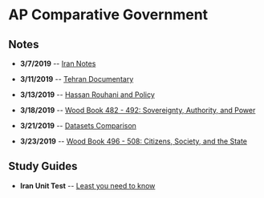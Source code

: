 # AP Comparative Government

## Notes
 - **3/7/2019** -- [Iran Notes](3-7-Notes.html)
 - **3/11/2019** -- [Tehran Documentary](3-11-Notes.html)
 - **3/13/2019** -- [Hassan Rouhani and Policy](3-13-Notes.html)
 - **3/18/2019** -- [Wood Book 482 - 492: Sovereignty, Authority, and Power](482-492-Notes-Nigeria.html)

- **3/21/2019** -- [Datasets Comparison](3-21-Notes-Nigeria.html)
- **3/23/2019** -- [Wood Book 496 - 508: Citizens, Society, and the State](496-508-Notes-Nigeria.html)
## Study Guides
 - **Iran Unit Test** -- [Least you need to know](Iran-Least-You-Need-To-Know.html) 

<!--stackedit_data:
eyJoaXN0b3J5IjpbLTE0NzYzOTQzMTIsMTQxOTMxODk1OSw2NT
UxNTUwNjEsMjAyNDE2MTYwNiwtNDEwNzY3MTc3LDYwMzQ0MDYx
NF19
-->